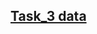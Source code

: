 ## [Task_3 data](https://drive.google.com/drive/folders/14jGMpP-bGBNG1_Bym6RJw1m5c42eXNVt?usp=sharing)
